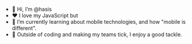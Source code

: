 - 👋 Hi, I’m @hasis
- ❤️ I love my JavaScript but
- 🌱 I’m currently learning about mobile technologies, and how "mobile is different".
- 🏸 Outside of coding and making my teams tick, I enjoy a good tackle.

<!---
hasis/hasis is a ✨ special ✨ repository because its `README.md` (this file) appears on your GitHub profile.
You can click the Preview link to take a look at your changes.
--->
